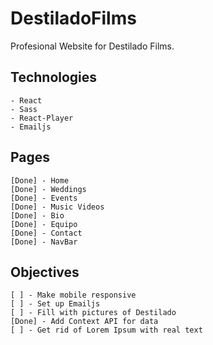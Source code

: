 # DestiladoFilms
Profesional Website for Destilado Films.

## Technologies
    - React
    - Sass
    - React-Player
    - Emailjs


## Pages 
    [Done] - Home
    [Done] - Weddings
    [Done] - Events
    [Done] - Music Videos
    [Done] - Bio
    [Done] - Equipo
    [Done] - Contact
    [Done] - NavBar

## Objectives

    [ ] - Make mobile responsive
    [ ] - Set up Emailjs
    [ ] - Fill with pictures of Destilado
    [Done] - Add Context API for data
    [ ] - Get rid of Lorem Ipsum with real text